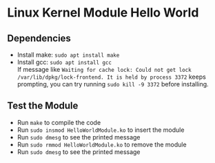 # Linux Kernel Module Hello World
## Dependencies
- Install make: `sudo apt install make`
- Install gcc: `sudo apt install gcc`  
If message like `Waiting for cache lock: Could not get lock /var/lib/dpkg/lock-frontend. It is held by process 3372` keeps prompting, you can try running `sudo kill -9 3372` before installing.
## Test the Module
- Run `make` to compile the code
- Run `sudo insmod HelloWorldModule.ko` to insert the module
- Run `sudo dmesg` to see the printed message
- Run `sudo rmmod HelloWorldModule.ko` to remove the module
- Run `sudo dmesg` to see the printed message
